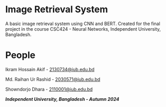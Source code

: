 # Image Retrieval System

A basic image retrieval system using CNN and BERT. Created for the final project in the course CSC424 - Neural Networks, Independent University, Bangladesh.

# People
Ikram Hossain Akif - 2130734@iub.edu.bd

Md. Raihan Ur Rashid - 2030571@iub.edu.bd

Showndorjo Dhara - 2110001@iub.edu.bd

_**Independent University, Bangladesh - Autumn 2024**_